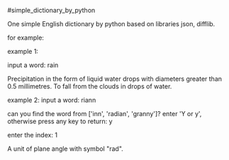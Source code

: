 #simple_dictionary_by_python

One simple English dictionary by python based on libraries json, difflib.

for example:

example 1:

input a word: rain

Precipitation in the form of liquid water drops with diameters greater than 0.5 millimetres. To fall from the clouds in drops of water.
 
example 2:
input a word: riann

can you find the word from ['inn', 'radian', 'granny']? enter 'Y or y', otherwise press any key to return: y

enter the index: 1

A unit of plane angle with symbol "rad".

